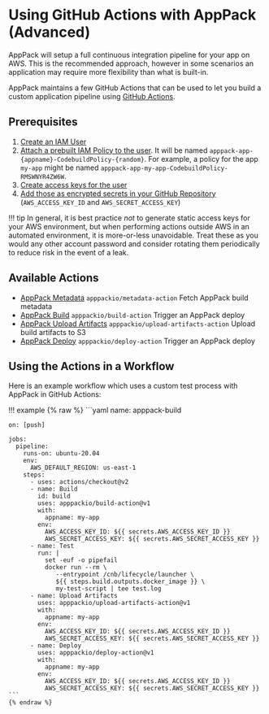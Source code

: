 # Using GitHub Actions with AppPack (Advanced)

AppPack will setup a full continuous integration pipeline for your app on AWS. This is the recommended approach, however in some scenarios an application may require more flexibility than what is built-in.

AppPack maintains a few GitHub Actions that can be used to let you build a custom application pipeline using [GitHub Actions](https://github.com/features/actions).

## Prerequisites

1. [Create an IAM User](https://docs.aws.amazon.com/IAM/latest/UserGuide/id_users_create.html)
2. [Attach a prebuilt IAM Policy to the user](https://docs.aws.amazon.com/IAM/latest/UserGuide/id_users_change-permissions.html). It will be named `apppack-app-{appname}-CodebuildPolicy-{random}`. For example, a policy for the app `my-app` might be named `apppack-app-my-app-CodebuildPolicy-RMSWNYR4ZW6W`.
3. [Create access keys for the user](https://docs.aws.amazon.com/IAM/latest/UserGuide/id_credentials_access-keys.html)
4. [Add those as encrypted secrets in your GitHub Repository](https://docs.github.com/en/actions/reference/encrypted-secrets#creating-encrypted-secrets-for-a-repository) (`AWS_ACCESS_KEY_ID` and `AWS_SECRET_ACCESS_KEY`)

!!! tip
    In general, it is best practice _not_ to generate static access keys for your AWS environment, but when performing actions outside AWS in an automated environment, it is more-or-less unavoidable. Treat these as you would any other account password and consider rotating them periodically to reduce risk in the event of a leak.

## Available Actions

* [AppPack Metadata](https://github.com/marketplace/actions/apppack-metadata) `apppackio/metadata-action`
  Fetch AppPack build metadata
* [AppPack Build](https://github.com/marketplace/actions/apppack-build) `apppackio/build-action`
  Trigger an AppPack deploy
* [AppPack Upload Artifacts](https://github.com/marketplace/actions/apppack-upload-artifacts) `apppackio/upload-artifacts-action`
  Upload build artifacts to S3
* [AppPack Deploy](https://github.com/marketplace/actions/apppack-deploy) `apppackio/deploy-action`
  Trigger an AppPack deploy
  
## Using the Actions in a Workflow

Here is an example workflow which uses a custom test process with AppPack in GitHub Actions:

!!! example
    {% raw %}
    ```yaml
    name: apppack-build
    
    on: [push]
    
    jobs:
      pipeline:
        runs-on: ubuntu-20.04
        env:
          AWS_DEFAULT_REGION: us-east-1
        steps:
          - uses: actions/checkout@v2
          - name: Build
            id: build
            uses: apppackio/build-action@v1
            with:
              appname: my-app
            env:
              AWS_ACCESS_KEY_ID: ${{ secrets.AWS_ACCESS_KEY_ID }}
              AWS_SECRET_ACCESS_KEY: ${{ secrets.AWS_SECRET_ACCESS_KEY }}
          - name: Test
            run: |
              set -euf -o pipefail
              docker run --rm \
                 --entrypoint /cnb/lifecycle/launcher \
                 ${{ steps.build.outputs.docker_image }} \
                 my-test-script | tee test.log
          - name: Upload Artifacts
            uses: apppackio/upload-artifacts-action@v1
            with:
              appname: my-app
            env:
              AWS_ACCESS_KEY_ID: ${{ secrets.AWS_ACCESS_KEY_ID }}
              AWS_SECRET_ACCESS_KEY: ${{ secrets.AWS_SECRET_ACCESS_KEY }}
          - name: Deploy
            uses: apppackio/deploy-action@v1
            with:
              appname: my-app
            env:
              AWS_ACCESS_KEY_ID: ${{ secrets.AWS_ACCESS_KEY_ID }}
              AWS_SECRET_ACCESS_KEY: ${{ secrets.AWS_SECRET_ACCESS_KEY }}
    ```
    {% endraw %}
